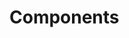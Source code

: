 # Components

<ExternalContent url="https://essential-contributions.github.io/essential-integration/getting-started/architecture.html" selector="main" sub-selector=#node />

<ExternalContent url="https://essential-contributions.github.io/essential-integration/getting-started/architecture.html" selector="main" sub-selector=#builder />


<ExternalContent url="https://essential-contributions.github.io/essential-integration/getting-started/architecture.html" selector="main" sub-selector=#essential-integration />
<ExternalContent url="https://essential-contributions.github.io/essential-integration/getting-started/architecture.html" selector="main" sub-selector=#essential-rest-client-usage />


